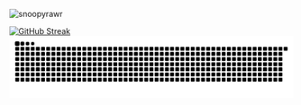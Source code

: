 <p align="left"> <img src="https://komarev.com/ghpvc/?username=snoopyrawr&label=Profile%20views&color=840807&style=flat" alt="snoopyrawr" /> </p>

<a href="https://git.io/streak-stats"><img src="https://streak-stats.demolab.com?user=Snoopyrawr&theme=shadow-red&border_radius=4.2" alt="GitHub Streak" /></a>
<picture>
  <img alt="github-snake" src="github-user-contribution.svg" />
</picture>

